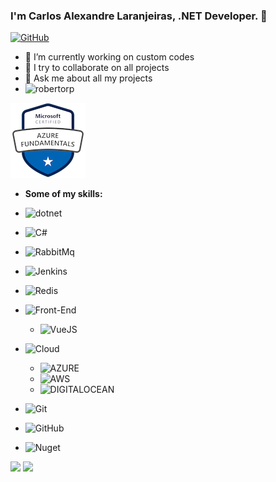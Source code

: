 ### I'm Carlos Alexandre Laranjeiras, .NET Developer. 👋

[![GitHub](https://img.shields.io/badge/-@Laranjeiras-black?logo=GitHub&style=flat-square&link=https://github.com/Laranjeiras?tab=repositories)](https://github.com/Laranjeiras?tab=repositories)

- 🔭 I’m currently working on custom codes
- 👯 I try to collaborate on all projects
- 💬 Ask me about all my projects
- <img src="https://komarev.com/ghpvc/?username=laranjeiras&label=Visualizações+de+perfil&style=flat-square&color=grey" alt="robertorp" />
<a href="https://www.credly.com/badges/0d659ede-4300-4aa4-874c-d1819866ff9e/public_url" target="_blank">
<img src="https://github.com/Laranjeiras/Laranjeiras/blob/main/microsoft-certified-azure-fundamentals_120_120.png" />
</a>

- **Some of my skills:**
- ![dotnet](https://img.shields.io/badge/.NET-512BD4?style=for-the-badge&logo=dotnet&logoColor=white)
- ![C#](https://img.shields.io/badge/-C%23-black?&labelColor=white&color=black&logoColor=black&logo=data%3Aimage%2Fpng%3Bbase64%2CiVBORw0KGgoAAAANSUhEUgAAABAAAAAQCAYAAAAf8%2F9hAAAAAXNSR0IArs4c6QAAAARnQU1BAACxjwv8YQUAAAAJcEhZcwAADsQAAA7EAZUrDhsAAAMhSURBVDhPZZNdaFxVEMd%2F92OTTZO7W9K1aWxTiJiitbW0MWl0oUXUiqW0UOiHiNgPKdgHfdKAH%2BCTgtAHsUYRlOqLRIlFCymiUpBGCSHbxpCQ0hRr0qQJTcJmc%2Ffm7r279zrnhNQHBw537pz5z5yZ%2BY%2FheV5cqVQwTRPDMIjjmOpkNfcKc7hTBcSIs9Eh42Qo%2BaX7PlEUYVkWhuu6sQIrsW2bgr9EIb%2FI2JejjF0eFWvM1gPb2XLyUdJrUzjVDuVyWfurIEaxWIxVpDAKNXi85wbXL%2BRI1CYw7ZXAUTmi7IXsPPkEDx1uIZ1MYRs26uVGEATxgrfAnT8myX0yQBgEkhPKpTJNrZsxTIM7uUn9VUeV1%2FpGO5t2N0mgNEa%2BmI%2BHvxti4LN%2B6hpqce%2B5dLya5cnTWZ19Va59P8iVc7%2BRbkhRuFtg66ldZE%2FsxvR9n3gxIrk2SVAMyZ7d8z%2Bwkp1HWjl6%2FhizM3nuust4MyX8oIQdxRGxIa2SziLf9pc7NOCvH4fofe%2BSaDH7Op8n8%2FhGul65wPKSJJSeWNIf1QN7dQKVsMLDe1q0rqT33Z9ofKSBUOwXP%2FqZwoLH3tNP8ezZvcz9M0%2F%2Ft4MyeoMVtBJ5gVVtazVYDrATFqM3Z8kNT2FYJgm5EwpIIplIqSJe8iNiqllqRQCTA7e1XlVTRdSSYWxoklnJZm9wOPTOC1z9up%2FzR7%2Bgu%2FMH1qSTwoN4pQQVq0ZAU7fnGewdpnX%2Fdt7qPsPfb%2B%2BXbCEt7c068HopqevFr3BSSUzhjuKPJLYJ4gp9fePcml3kw0NdjPx%2BUwOad2y6D54Ymeb95z7GlcZNyKv8SomEMNcIwzCenpui7%2FPrXPzgF2rrayjmPTZve5COw7t03bnLI9z48xbOujrceY%2BDnc%2Fw9OttbKhvXKFyoiqBF7rS6SV63vyVq90DOA%2FUaa4rWprSRHe%2BSNvBHRw5t49MYz1Ja42wNvxvmdSWqUCFIM%2FEtWm%2Bee0S0%2BMz2r6%2BaR0vfXqALdlm6uyUBq5upF5nrYijOkpsGZkfF8n1jFEOyrQdf4xayyHwQ32vwOqYpsm%2FO6BtFK8%2BayEAAAAASUVORK5CYII%3D&style=flat-square)
- ![RabbitMq](https://img.shields.io/badge/rabbitmq-%23FF6600.svg?&style=for-the-badge&logo=rabbitmq&logoColor=white)
- ![Jenkins](https://img.shields.io/badge/-Jenkins-47bb40?style=flat-square&logo=jenkins&logoColor=white)
- ![Redis](https://img.shields.io/badge/-Redis-e93940?style=flat-square&logo=redis&logoColor=white)
- ![Front-End](https://img.shields.io/badge/-Front--End-black?&logoColor=white&logo=FrontEnd&style=flat-square)
    - ![VueJS](https://img.shields.io/badge/Vue.js-35495E?style=for-the-badge&logo=vuedotjs&logoColor=4FC08D)
- ![Cloud](https://img.shields.io/badge/-Cloud-black?&logoColor=white&logo=Cloud&style=flat-square)
    - ![AZURE](https://img.shields.io/badge/microsoft%20azure-0089D6?style=for-the-badge&logo=microsoft-azure&logoColor=white)
    - ![AWS](https://img.shields.io/badge/Amazon_AWS-FF9900?style=for-the-badge&logo=amazonaws&logoColor=white)
    - ![DIGITALOCEAN](https://img.shields.io/badge/Digital_Ocean-0080FF?style=for-the-badge&logo=DigitalOcean&logoColor=white)
    
- ![Git](https://img.shields.io/badge/GIT-E44C30?style=for-the-badge&logo=git&logoColor=white)
- ![GitHub](https://img.shields.io/badge/GitHub-100000?style=for-the-badge&logo=github&logoColor=white)
- ![Nuget](https://img.shields.io/badge/NuGet-004880?style=for-the-badge&logo=nuget&logoColor=white)

<div>
  <img height="180em" src="https://github-readme-stats.vercel.app/api?username=laranjeiras&show_icons=true&theme=algolia&include_all_commits=true&count_private=true"/>
  <img height="180em" src="https://github-readme-stats.vercel.app/api/top-langs/?username=laranjeiras&layout=compact&langs_count=6&theme=algolia"/>
</div>
